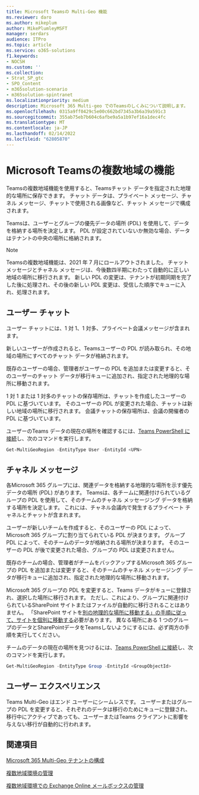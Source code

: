 ```yaml
---
title: Microsoft Teamsの Multi-Geo 機能
ms.reviewer: daro
ms.author: mikeplum
author: MikePlumleyMSFT
manager: serdars
audience: ITPro
ms.topic: article
ms.service: o365-solutions
f1.keywords:
- NOCSH
ms.custom: ''
ms.collection:
- Strat_SP_gtc
- SPO_Content
- m365solution-scenario
- m365solution-spintranet
ms.localizationpriority: medium
description: Microsoft 365 Multi-geo でのTeamsのしくみについて説明します。
ms.openlocfilehash: 0315a9ff0429c5e00c662bd7345a3b6a39a591c3
ms.sourcegitcommit: 355ab75eb7b604c6afbe9a5a1b97ef16a1dec4fc
ms.translationtype: MT
ms.contentlocale: ja-JP
ms.lasthandoff: 02/14/2022
ms.locfileid: "62805870"
---
```

# <a name="multi-geo-capabilities-in-microsoft-teams"></a>Microsoft Teamsの複数地域の機能

Teamsの複数地域機能を使用すると、Teamsチャット データを指定された地理的な場所に保存できます。 チャット データは、プライベート メッセージ、チャネル メッセージ、チャットで使用される画像など、チャット メッセージで構成されます。

Teamsは、ユーザーとグループの優先データの場所 (PDL) を使用して、データを格納する場所を決定します。 PDL が設定されていないか無効な場合、データはテナントの中央の場所に格納されます。

> [!NOTE]
> Teamsの複数地域機能は、2021 年 7 月にロールアウトされました。 チャットメッセージとチャネル メッセージは、今後数四半期にわたって自動的に正しい地域の場所に移行されます。 新しい PDL の変更は、テナントが初期同期を完了した後に処理され、その後の新しい PDL 変更は、受信した順序でキューに入れ、処理されます。

## <a name="user-chat"></a>ユーザー チャット

ユーザー チャットには、1 対 1、1 対多、プライベート会議メッセージが含まれます。

新しいユーザーが作成されると、Teamsユーザーの PDL が読み取られ、その地域の場所にすべてのチャット データが格納されます。

既存のユーザーの場合、管理者がユーザーの PDL を追加または変更すると、そのユーザーのチャット データが移行キューに追加され、指定された地理的な場所に移動されます。

1 対 1 または 1 対多のチャットの保存場所は、チャットを作成したユーザーの PDL に基づいています。 そのユーザーの PDL が変更された場合、チャットは新しい地域の場所に移行されます。 会議チャットの保存場所は、会議の開催者の PDL に基づいています。

ユーザーのTeams データの現在の場所を確認するには、[Teams PowerShell に接続](/powershell/module/teams/connect-microsoftteams)し、次のコマンドを実行します。

```PowerShell
Get-MultiGeoRegion -EntityType User -EntityId <UPN>
```

## <a name="channel-messages"></a>チャネル メッセージ

各Microsoft 365 グループには、関連データを格納する地理的な場所を示す優先データの場所 (PDL) があります。 Teamsは、各チームに関連付けられているグループの PDL を使用して、そのチームのチャネル メッセージング データを格納する場所を決定します。 これには、チャネル会議内で発生するプライベート チャネルとチャットが含まれます。

ユーザーが新しいチームを作成すると、そのユーザーの PDL によって、Microsoft 365 グループに割り当てられている PDL が決まります。 グループ PDL によって、そのチームのデータが格納される場所が決まります。 そのユーザーの PDL が後で変更された場合、グループの PDL は変更されません。

既存のチームの場合、管理者がチームをバックアップするMicrosoft 365 グループの PDL を追加または変更すると、そのチームのチャネル メッセージング データが移行キューに追加され、指定された地理的な場所に移動されます。

Microsoft 365 グループの PDL を変更すると、Teams データがキューに登録され、選択した場所に移行されます。 ただし、これにより、グループに関連付けられているSharePoint サイトまたはファイルが自動的に移行されることはありません。 「SharePoint サイトを[別の地理的な場所に移動する」の手順に従って、サイトを個別に移動する](/microsoft-365/enterprise/move-sharepoint-between-geo-locations)必要があります。 異なる場所にある 1 つのグループのデータとSharePointデータをTeamsしないようにするには、必ず両方の手順を実行してください。

チームのデータの現在の場所を見つけるには、[Teams PowerShell に接続](/powershell/module/teams/connect-microsoftteams)し、次のコマンドを実行します。

```PowerShell
Get-MultiGeoRegion -EntityType Group -EntityId <GroupObjectId>
```

## <a name="user-experience"></a>ユーザー エクスペリエンス

Teams Multi-Geo はエンド ユーザーにシームレスです。 ユーザーまたはグループの PDL を変更すると、それぞれのデータは移行のためにキューに登録され、移行中にアクティブであっても、ユーザーまたはTeams クライアントに影響を与えない移行が自動的に行われます。

## <a name="see-also"></a>関連項目

[Microsoft 365 Multi-Geo テナントの構成](/microsoft-365/enterprise/multi-geo-tenant-configuration)

[複数地域環境の管理](administering-a-multi-geo-environment.md)

[複数地域環境での Exchange Online メールボックスの管理](administering-exchange-online-multi-geo.md)
